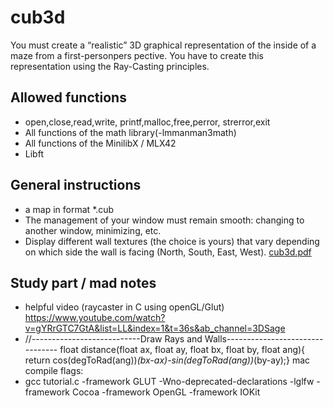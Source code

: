 # cub3d
You must create a “realistic” 3D graphical representation of the inside of a maze from a first-personpers pective. You have to create this representation using the Ray-Casting principles.
## Allowed functions
- open,close,read,write, printf,malloc,free,perror, strerror,exit 
- All functions of the math library(-lmmanman3math)
- All functions of the MinilibX / MLX42
- Libft
## General instructions
- a map in format *.cub
- The management of your window must remain smooth: changing to another window, minimizing, etc.
- Display different wall textures (the choice is yours) that vary depending on which side the wall is facing (North, South, East, West).
[cub3d.pdf](https://github.com/xhelp00/cub3d/files/12367418/cub3d.pdf)

## Study part / mad notes
- helpful video (raycaster in C using openGL/Glut) https://www.youtube.com/watch?v=gYRrGTC7GtA&list=LL&index=1&t=36s&ab_channel=3DSage
- //---------------------------Draw Rays and Walls--------------------------------
float distance(float ax, float ay, float bx, float by, float ang){ return cos(degToRad(ang))*(bx-ax)-sin(degToRad(ang))*(by-ay);}
mac compile flags:
- gcc tutorial.c -framework GLUT -Wno-deprecated-declarations -lglfw -framework Cocoa -framework OpenGL -framework IOKit 
